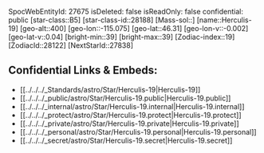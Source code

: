 ﻿---
location:
- 46.31
- 115.075
- 400
tags:
- astro/Star
type: Star
---

SpocWebEntityId: 27675
isDeleted: false
isReadOnly: false
confidential: public
[star-class::B5]
[star-class-id::28188]
[Mass-sol::]
[name::Herculis-19]
[geo-alt::400]
[geo-lon::-115.075]
[geo-lat::46.31]
[geo-lon-v::-0.002]
[geo-lat-v::0.04]
[bright-min::39]
[bright-max::39]
[Zodiac-index::19]
[ZodiacId::28122]
[NextStarId::27838]



## Confidential Links & Embeds: 
- [[../../../_Standards/astro/Star/Herculis-19|Herculis-19]] 
- [[../../../_public/astro/Star/Herculis-19.public|Herculis-19.public]] 
- [[../../../_internal/astro/Star/Herculis-19.internal|Herculis-19.internal]] 
- [[../../../_protect/astro/Star/Herculis-19.protect|Herculis-19.protect]] 
- [[../../../_private/astro/Star/Herculis-19.private|Herculis-19.private]] 
- [[../../../_personal/astro/Star/Herculis-19.personal|Herculis-19.personal]] 
- [[../../../_secret/astro/Star/Herculis-19.secret|Herculis-19.secret]]

